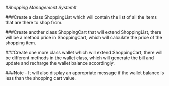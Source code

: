 #*Shopping Management System*#

###Create a class ShoppingList which will contain the list of all the items that are there to shop from.

###Create another class ShoppingCart that will extend ShoppingList, there will be a method price in ShoppingCart, which will calculate the price of the shopping item.

###Create one more class wallet which will extend ShoppingCart, there will be different methods in the wallet class, which will generate the bill and update and recharge the wallet  balance accordingly.

###Note - It will also display an appropriate message if the wallet balance is less than the shopping cart value.